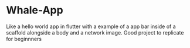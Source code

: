 # Whale-App
Like a hello world app in flutter with a example of a app bar inside of a scaffold alongside a body and a network image. Good project to replicate for beginnners
